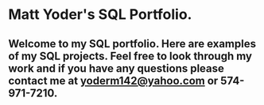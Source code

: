 # Matt Yoder's SQL Portfolio. 

## Welcome to my SQL portfolio. Here are examples of my SQL projects. Feel free to look through my work and if you have any questions please contact me at yoderm142@yahoo.com or 574-971-7210.
